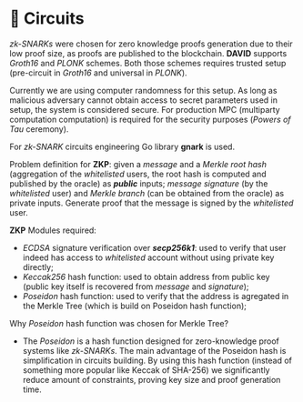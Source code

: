 # 🔗 Circuits

*zk-SNARKs* were chosen for zero knowledge proofs generation due to their low proof size, as proofs are published to the blockchain.
**DAVID** supports *Groth16* and *PLONK* schemes. Both those schemes requires trusted setup (pre-circuit in *Groth16* and universal in *PLONK*). 

Currently we are using computer randomness for this setup. As long as malicious adversary cannot obtain access to secret parameters used in setup, the system is considered secure. For production MPC (multiparty computation computation) is required for the security purposes (*Powers of Tau* ceremony). 

For *zk-SNARK* circuits engineering Go library **gnark** is used.

Problem definition for **ZKP**: given a *message* and a *Merkle root hash* (aggregation of the *whitelisted* users, the root hash is computed and published by the oracle) as ***public*** inputs; *message signature* (by the *whitelisted* user) and *Merkle branch* (can be obtained from the oracle) as private inputs. Generate proof that the message is signed by the *whitelisted* user.

**ZKP** Modules required:
- *ECDSA* signature verification over ***secp256k1***: used to verify that user indeed has access to *whitelisted* account without using private key directly;
- *Keccak256* hash function: used to obtain address from public key (public key itself is recovered from *message* and *signature*);
- *Poseidon* hash function: used to verify that the address is agregated in the Merkle Tree (which is build on Poseidon hash function);

Why *Poseidon* hash function was chosen for Merkle Tree?
- The *Poseidon* is a hash function designed for zero-knowledge proof systems like *zk-SNARKs*. The main advantage of the Poseidon hash is simplification in circuits building. By using this hash function (instead of something more popular like Keccak of SHA-256) we significantly reduce amount of constraints, proving key size and proof generation time.
